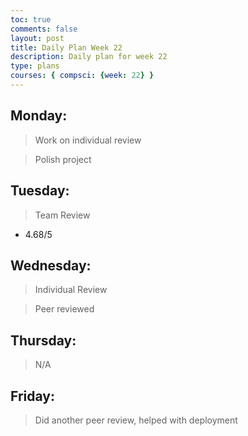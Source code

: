 ```yaml
---
toc: true
comments: false
layout: post
title: Daily Plan Week 22
description: Daily plan for week 22
type: plans
courses: { compsci: {week: 22} }
---
```


## Monday:
> Work on individual review

> Polish project

## Tuesday:
> Team Review
- 4.68/5

## Wednesday:
> Individual Review

> Peer reviewed

## Thursday:
> N/A

## Friday:
> Did another peer review, helped with deployment

